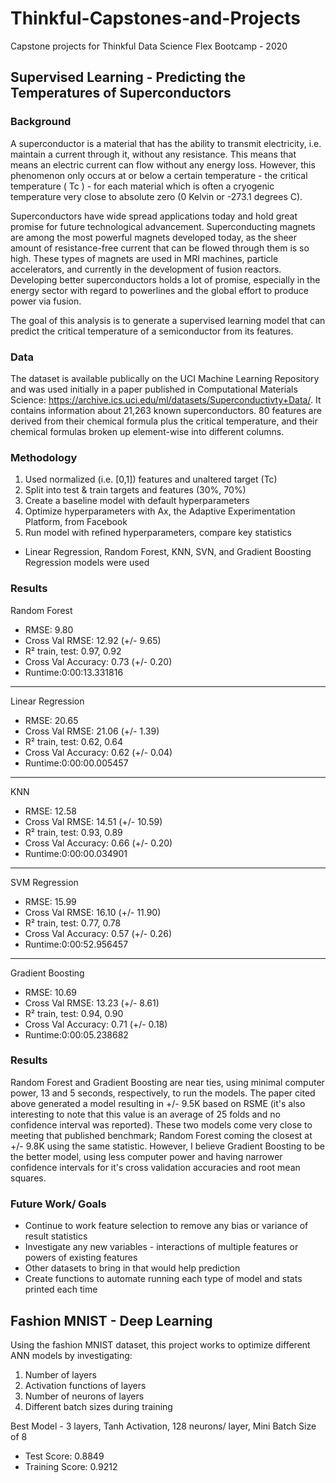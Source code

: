 # Thinkful-Capstones-and-Projects
Capstone projects for Thinkful Data Science Flex Bootcamp - 2020

## Supervised Learning - Predicting the Temperatures of Superconductors
### Background
A superconductor is a material that has the ability to transmit electricity, i.e. maintain a current through it, without any resistance. This means that means an electric current can flow without any energy loss. However, this phenomenon only occurs at or below a certain temperature - the critical temperature ( Tc ) - for each material which is often a cryogenic temperature very close to absolute zero (0 Kelvin or -273.1 degrees C).

Superconductors have wide spread applications today and hold great promise for future technological advancement. Superconducting magnets are among the most powerful magnets developed today, as the sheer amount of resistance-free current that can be flowed through them is so high. These types of magnets are used in MRI machines, particle accelerators, and currently in the development of fusion reactors. Developing better superconductors holds a lot of promise, especially in the energy sector with regard to powerlines and the global effort to produce power via fusion.

 The goal of this analysis is to generate a supervised learning model that can predict the critical temperature of a semiconductor from its features.

### Data
The dataset is available publically on the UCI Machine Learning Repository and was used initially in a paper published in Computational Materials Science: https://archive.ics.uci.edu/ml/datasets/Superconductivty+Data/. It contains information about 21,263 known superconductors. 80 features are derived from their chemical formula plus the critical temperature, and their chemical formulas broken up element-wise into different columns.

### Methodology 
1. Used normalized (i.e. [0,1]) features and unaltered target (Tc)
2. Split into test & train targets and features (30%, 70%)
3. Create a baseline model with default hyperparameters
4. Optimize hyperparameters with Ax, the Adaptive Experimentation Platform, from Facebook
5. Run model with refined hyperparameters, compare key statistics
  * Linear Regression, Random Forest, KNN, SVN, and Gradient Boosting Regression models were used
### Results
Random Forest 
* RMSE: 9.80 
* Cross Val RMSE: 12.92 (+/- 9.65) 
* R² train, test: 0.97, 0.92 
* Cross Val Accuracy: 0.73 (+/- 0.20) 
* Runtime:0:00:13.331816
______________________________________________
Linear Regression 
* RMSE: 20.65 
* Cross Val RMSE: 21.06 (+/- 1.39) 
* R² train, test: 0.62, 0.64 
* Cross Val Accuracy: 0.62 (+/- 0.04) 
* Runtime:0:00:00.005457
______________________________________________
KNN 
* RMSE: 12.58 
* Cross Val RMSE: 14.51 (+/- 10.59) 
* R² train, test: 0.93, 0.89 
* Cross Val Accuracy: 0.66 (+/- 0.20) 
* Runtime:0:00:00.034901
______________________________________________
SVM Regression 
* RMSE: 15.99 
* Cross Val RMSE: 16.10 (+/- 11.90) 
* R² train, test: 0.77, 0.78 
* Cross Val Accuracy: 0.57 (+/- 0.26) 
* Runtime:0:00:52.956457
______________________________________________
Gradient Boosting 
* RMSE: 10.69 
* Cross Val RMSE: 13.23 (+/- 8.61) 
* R² train, test: 0.94, 0.90 
* Cross Val Accuracy: 0.71 (+/- 0.18) 
* Runtime:0:00:05.238682

### Results
Random Forest and Gradient Boosting are near ties, using minimal computer power, 13 and 5 seconds, respectively, to run the models. The paper cited above generated a model resulting in +/- 9.5K based on RSME (it's also interesting to note that this value is an average of 25 folds and no confidence interval was reported). These two models come very close to meeting that published benchmark; Random Forest coming the closest at +/- 9.8K using the same statistic. However, I believe Gradient Boosting to be the better model, using less computer power and having narrower confidence intervals for it's cross validation accuracies and root mean squares. 

### Future Work/ Goals
* Continue to work feature selection to remove any bias or variance of result statistics
* Investigate any new variables - interactions of multiple features or powers of existing features
* Other datasets to bring in that would help prediction
* Create  functions to automate running each type of model and stats printed each time

## Fashion MNIST - Deep Learning

Using the fashion MNIST dataset, this project works to optimize different ANN models by investigating:
1. Number of layers
2. Activation functions of layers
3. Number of neurons of layers
4. Different batch sizes during training

Best Model - 3 layers, Tanh Activation, 128 neurons/ layer, Mini Batch Size of 8
* Test Score: 0.8849
* Training Score: 0.9212
